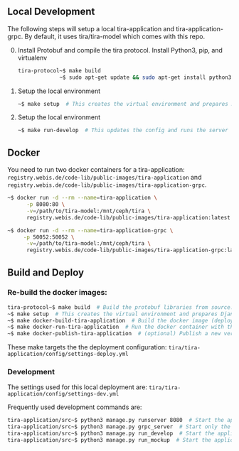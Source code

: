 ## Local Development

The following steps will setup a local tira-application and tira-application-grpc. By default, it uses tira/tira-model which comes with this repo. 

0. Install Protobuf and compile the tira protocol. Install Python3, pip, and virtualenv
   ```bash
   tira-protocol~$ make build
                ~$ sudo apt-get update && sudo apt-get install python3 python3-pip python3-venv 
   ```

1. Setup the local environment
   ```bash
   ~$ make setup  # This creates the virtual environment and prepares Django's database
   ```

2. Setup the local environment
   ```bash
   ~$ make run-develop  # This updates the config and runs the server within the venv.
   ```

## Docker

You need to run two docker containers for a tira-application: `registry.webis.de/code-lib/public-images/tira-application` and `registry.webis.de/code-lib/public-images/tira-application-grpc`. 

   ```bash
   ~$ docker run -d --rm --name=tira-application \
		 -p 8080:80 \
		 -v=/path/to/tira-model:/mnt/ceph/tira \
		 registry.webis.de/code-lib/public-images/tira-application:latest

   ~$ docker run -d --rm --name=tira-application-grpc \
		-p 50052:50052 \
		 -v=/path/to/tira-model:/mnt/ceph/tira \
		 registry.webis.de/code-lib/public-images/tira-application-grpc:latest
   ```  

## Build and Deploy

### Re-build the docker images: 

   ```bash
   tira-protocol~$ make build  # Build the protobuf libraries from source. 
   ~$ make setup  # This creates the virtual environment and prepares Django's database
   ~$ make docker-build-tira-application  # Build the docker image (deploy mode with nginx)
   ~$ make docker-run-tira-application  # Run the docker container with the make command (deploy mode)
   ~$ make docker-publish-tira-application  # (optional) Publish a new version
   ```  

These make targets the the deployment configuration: `tira/tira-application/config/settings-deploy.yml`

### Development

The settings used for this local deployment are: `tira/tira-application/config/settings-dev.yml` 

Frequently used development commands are:

   ```bash
   tira-application/src~$ python3 manage.py runserver 8080  # Start the application without any grpc server
   tira-application/src~$ python3 manage.py grpc_server  # Start only the application's grpc server
   tira-application/src~$ python3 manage.py run_develop  # Start the application and  the application's grpc server. This is used in make run-develop and the container
   tira-application/src~$ python3 manage.py run_mockup  # Start the application, the application's grpc server, and a mock host grpc server that will reply to the application with fake commands. This is the simplest way to develop the application.
   ```  
